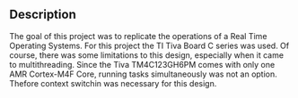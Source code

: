 ## Description
The goal of this project was to replicate the operations of a Real Time Operating Systems. For this project the TI Tiva Board C series was used. 
Of course, there was some limitations to this design, especially when it came to multithreading. Since the Tiva TM4C123GH6PM comes with only one
AMR Cortex-M4F Core, running tasks simultaneously was not an option. Thefore context switchin was necessary for this design.

